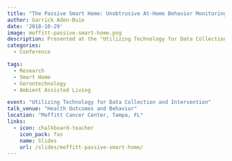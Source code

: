 ```yaml
---
title: "The Passive Smart Home: Unobtrusive At-Home Behavior Monitoring"
author: Garrick Aden-Buie
date: '2018-10-29'
image: moffitt-passive-smart-home.png
description: Presented at the "Utilizing Technology for Data Collection and Intervention" mini-conference at Moffitt Cancer Center
categories:
  - Conference

tags:
  - Research
  - Smart Home
  - Gerontechnology
  - Ambient Assisted Living

event: "Utilizing Technology for Data Collection and Intervention"
talk_venue: "Health Outcomes and Behavior"
location: "Moffitt Cancer Center, Tampa, FL"
links:
  - icon: chalkboard-teacher
    icon_pack: fas
    name: Slides
    url: /slides/moffitt-passive-smart-home/
---
```

